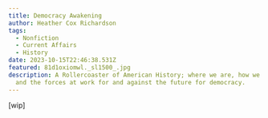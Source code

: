 ```yaml
---
title: Democracy Awakening
author: Heather Cox Richardson
tags:
  - Nonfiction
  - Current Affairs
  - History
date: 2023-10-15T22:46:38.531Z
featured: 81d1oxiomwl._sl1500_.jpg
description: A Rollercoaster of American History; where we are, how we got here,
  and the forces at work for and against the future for democracy.
---
```

\[wip]